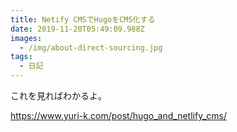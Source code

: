 ```yaml
---
title: Netify CMSでHugoをCMS化する
date: 2019-11-20T05:49:09.988Z
images:
  - /img/about-direct-sourcing.jpg
tags:
  - 日記
---
```

これを見ればわかるよ。

https://www.yuri-k.com/post/hugo_and_netlify_cms/
